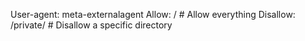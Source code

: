 User-agent: meta-externalagent
Allow: /                    # Allow everything
Disallow: /private/         # Disallow a specific
directory
